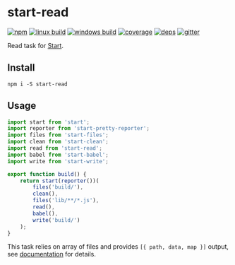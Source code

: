 # start-read

[![npm](https://img.shields.io/npm/v/start-read.svg?style=flat-square)](https://www.npmjs.com/package/start-read)
[![linux build](https://img.shields.io/travis/start-runner/read.svg?label=linux&style=flat-square)](https://travis-ci.org/start-runner/read)
[![windows build](https://img.shields.io/appveyor/ci/start-runner/read.svg?label=windows&style=flat-square)](https://ci.appveyor.com/project/start-runner/read)
[![coverage](https://img.shields.io/codecov/c/github/start-runner/read.svg?style=flat-square)](https://codecov.io/github/start-runner/read)
[![deps](https://img.shields.io/gemnasium/start-runner/read.svg?style=flat-square)](https://gemnasium.com/start-runner/read)
[![gitter](https://img.shields.io/badge/gitter-join_chat_%E2%86%92-00d06f.svg?style=flat-square)](https://gitter.im/start-runner/start)

Read task for [Start](https://github.com/start-runner/start).

## Install

```
npm i -S start-read
```

## Usage

```js
import start from 'start';
import reporter from 'start-pretty-reporter';
import files from 'start-files';
import clean from 'start-clean';
import read from 'start-read';
import babel from 'start-babel';
import write from 'start-write';

export function build() {
    return start(reporter())(
        files('build/'),
        clean(),
        files('lib/**/*.js'),
        read(),
        babel(),
        write('build/')
    );
}
```

This task relies on array of files and provides `[{ path, data, map }]` output, see [documentation](https://github.com/start-runner/start#readme) for details.
